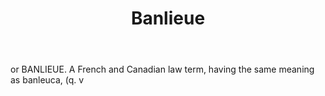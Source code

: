 ---
title: Banlieue
letter: B
permalink: "/definitions/bld-banlieue.html"
body: or BANLIEUE. A French and Canadian law term, having the same meaning as banleuca,
  (q. v
published_at: '2018-07-07'
source: Black's Law Dictionary 2nd Ed (1910)
layout: post
---